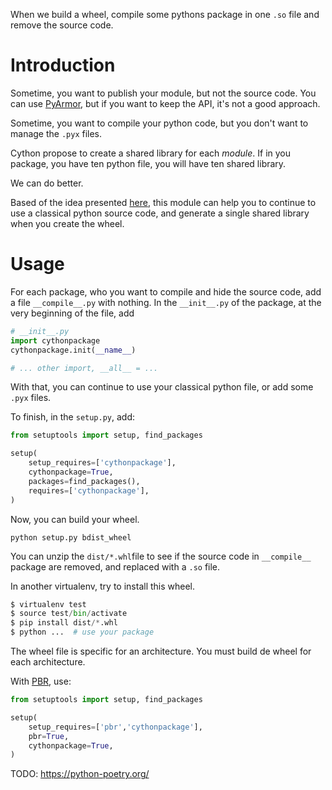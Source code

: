 When we build a wheel, compile some pythons package in one `.so` file and remove the source code. 

# Introduction
Sometime, you want to publish your module, but not the source code.
You can use [PyArmor](https://pyarmor.readthedocs.io/en/latest/), 
but if you want to keep the API, it's not a good approach.

Sometime, you want to compile your python code, but you don't want to manage the `.pyx` files.


Cython propose to create a shared library for each *module*. If in you package, you have ten python file, you will
have ten shared library.

We can do better.

Based of the idea presented [here](https://newbedev.com/collapse-multiple-submodules-to-one-cython-extension), this
module can help you to continue to use a classical python source code, and generate a single shared library when you
create the wheel.

# Usage
For each package, who you want to compile and hide the source code, add a file `__compile__.py` with nothing.
In the `__init__.py` of the package, at the very beginning of the file, add

```python
# __init__.py
import cythonpackage
cythonpackage.init(__name__)

# ... other import, __all__ = ...
```
With that, you can continue to use your classical python file, or add some `.pyx` files.

To finish, in the `setup.py`, add:

```python
from setuptools import setup, find_packages

setup(
    setup_requires=['cythonpackage'],
    cythonpackage=True,
    packages=find_packages(),
    requires=['cythonpackage'],
)
```
Now, you can build your wheel.
```shell
python setup.py bdist_wheel
```
You can unzip the `dist/*.whl`file to see if the source code in `__compile__` package are removed, 
and replaced with a `.so` file.

In another virtualenv, try to install this wheel.
```python
$ virtualenv test
$ source test/bin/activate
$ pip install dist/*.whl
$ python ...  # use your package
```
The wheel file is specific for an architecture. You must build de wheel for each architecture.

With [PBR](https://docs.openstack.org/pbr/latest/), use:
```python
from setuptools import setup, find_packages

setup(
    setup_requires=['pbr','cythonpackage'],
    pbr=True,
    cythonpackage=True,
)
```


TODO: https://python-poetry.org/
